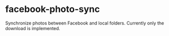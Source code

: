 facebook-photo-sync
===================

Synchronize photos between Facebook and local folders. Currently only the download is implemented.
